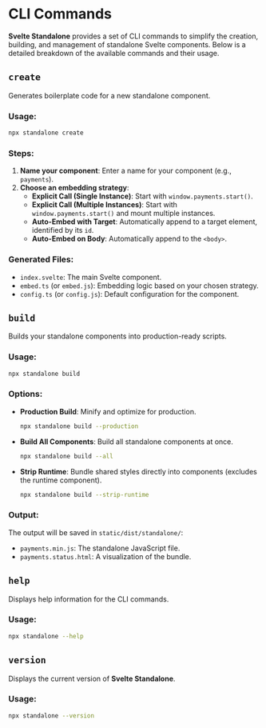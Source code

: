 # CLI Commands

**Svelte Standalone** provides a set of CLI commands to simplify the creation, building, and management of standalone Svelte components. Below is a detailed breakdown of the available commands and their usage.

## `create`

Generates boilerplate code for a new standalone component.

### Usage:

```bash
npx standalone create
```

### Steps:

1. **Name your component**: Enter a name for your component (e.g., `payments`).
2. **Choose an embedding strategy**:
   - **Explicit Call (Single Instance)**: Start with `window.payments.start()`.
   - **Explicit Call (Multiple Instances)**: Start with `window.payments.start()` and mount multiple instances.
   - **Auto-Embed with Target**: Automatically append to a target element, identified by its `id`.
   - **Auto-Embed on Body**: Automatically append to the `<body>`.

### Generated Files:

- `index.svelte`: The main Svelte component.
- `embed.ts` (or `embed.js`): Embedding logic based on your chosen strategy.
- `config.ts` (or `config.js`): Default configuration for the component.

## `build`

Builds your standalone components into production-ready scripts.

### Usage:

```bash
npx standalone build
```

### Options:

- **Production Build**: Minify and optimize for production.
  ```bash
  npx standalone build --production
  ```
- **Build All Components**: Build all standalone components at once.
  ```bash
  npx standalone build --all
  ```
- **Strip Runtime**: Bundle shared styles directly into components (excludes the runtime component).
  ```bash
  npx standalone build --strip-runtime
  ```

### Output:

The output will be saved in `static/dist/standalone/`:

- `payments.min.js`: The standalone JavaScript file.
- `payments.status.html`: A visualization of the bundle.

## `help`

Displays help information for the CLI commands.

### Usage:

```bash
npx standalone --help
```

## `version`

Displays the current version of **Svelte Standalone**.

### Usage:

```bash
npx standalone --version
```
